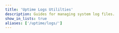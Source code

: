 ```yaml
---
title: 'Uptime Logs Utililties'
description: Guides for managing system log files.
show_in_lists: true
aliases: ['/uptime/logs/']
---
```

